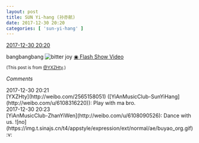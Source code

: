 ```yaml
---
layout: post
title: SUN Yi-hang (孙亦航)
date: 2017-12-30 20:20
categories: [ 'sun-yi-hang' ]
---
```


<div class="weibo-info">
  <a href="https://weibo.com/2565158051/FC4QVuMoH">2017-12-30 20:20</a>
</div>

bangbangbang ![bitter joy](https://img.t.sinajs.cn/t4/appstyle/expression/ext/normal/2c/moren_yunbei_org.png) [◉ Flash Show Video](https://www.miaopai.com/show/D-cib2GOAS71gQGWBdnCdQlJdwVy5UGj.htm)

<!-- more -->

<small>(This post is from [@YXZHty](http://weibo.com/2565158051).)</small>

*Comments*

<div class="weibo-info">2017-12-30 20:21</div>
[YXZHty](http://weibo.com/2565158051) ([YiAnMusicClub-SunYiHang](http://weibo.com/u/6108316220)): Play with ma bro.

<div class="weibo-info">2017-12-30 20:23</div>
[YiAnMusicClub-ZhanYiWen](http://weibo.com/u/6108090526): Dance with us. ![no](https://img.t.sinajs.cn/t4/appstyle/expression/ext/normal/ae/buyao_org.gif):v:

